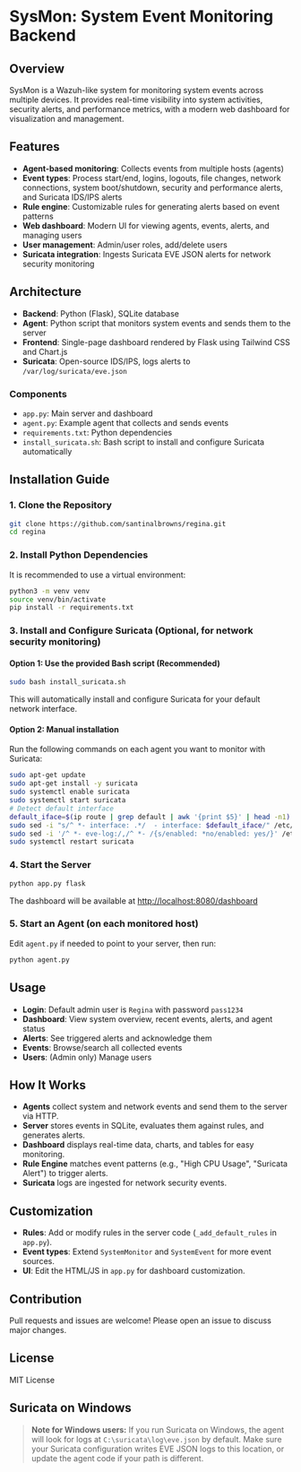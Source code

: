# SysMon: System Event Monitoring Backend

## Overview
SysMon is a Wazuh-like system for monitoring system events across multiple devices. It provides real-time visibility into system activities, security alerts, and performance metrics, with a modern web dashboard for visualization and management.

## Features
- **Agent-based monitoring**: Collects events from multiple hosts (agents)
- **Event types**: Process start/end, logins, logouts, file changes, network connections, system boot/shutdown, security and performance alerts, and Suricata IDS/IPS alerts
- **Rule engine**: Customizable rules for generating alerts based on event patterns
- **Web dashboard**: Modern UI for viewing agents, events, alerts, and managing users
- **User management**: Admin/user roles, add/delete users
- **Suricata integration**: Ingests Suricata EVE JSON alerts for network security monitoring

## Architecture
- **Backend**: Python (Flask), SQLite database
- **Agent**: Python script that monitors system events and sends them to the server
- **Frontend**: Single-page dashboard rendered by Flask using Tailwind CSS and Chart.js
- **Suricata**: Open-source IDS/IPS, logs alerts to `/var/log/suricata/eve.json`

### Components
- `app.py`: Main server and dashboard
- `agent.py`: Example agent that collects and sends events
- `requirements.txt`: Python dependencies
- `install_suricata.sh`: Bash script to install and configure Suricata automatically

## Installation Guide

### 1. Clone the Repository
```bash
git clone https://github.com/santinalbrowns/regina.git
cd regina
```

### 2. Install Python Dependencies
It is recommended to use a virtual environment:
```bash
python3 -m venv venv
source venv/bin/activate
pip install -r requirements.txt
```

### 3. Install and Configure Suricata (Optional, for network security monitoring)
#### Option 1: Use the provided Bash script (Recommended)
```bash
sudo bash install_suricata.sh
```
This will automatically install and configure Suricata for your default network interface.

#### Option 2: Manual installation
Run the following commands on each agent you want to monitor with Suricata:
```bash
sudo apt-get update
sudo apt-get install -y suricata
sudo systemctl enable suricata
sudo systemctl start suricata
# Detect default interface
default_iface=$(ip route | grep default | awk '{print $5}' | head -n1)
sudo sed -i "s/^ *- interface: .*/  - interface: $default_iface/" /etc/suricata/suricata.yaml
sudo sed -i '/^ *- eve-log:/,/^ *- /{s/enabled: *no/enabled: yes/}' /etc/suricata/suricata.yaml
sudo systemctl restart suricata
```

### 4. Start the Server
```bash
python app.py flask
```
The dashboard will be available at [http://localhost:8080/dashboard](http://localhost:8080/dashboard)

### 5. Start an Agent (on each monitored host)
Edit `agent.py` if needed to point to your server, then run:
```bash
python agent.py
```

## Usage
- **Login**: Default admin user is `Regina` with password `pass1234`
- **Dashboard**: View system overview, recent events, alerts, and agent status
- **Alerts**: See triggered alerts and acknowledge them
- **Events**: Browse/search all collected events
- **Users**: (Admin only) Manage users

## How It Works
- **Agents** collect system and network events and send them to the server via HTTP.
- **Server** stores events in SQLite, evaluates them against rules, and generates alerts.
- **Dashboard** displays real-time data, charts, and tables for easy monitoring.
- **Rule Engine** matches event patterns (e.g., "High CPU Usage", "Suricata Alert") to trigger alerts.
- **Suricata** logs are ingested for network security events.

## Customization
- **Rules**: Add or modify rules in the server code (`_add_default_rules` in `app.py`).
- **Event types**: Extend `SystemMonitor` and `SystemEvent` for more event sources.
- **UI**: Edit the HTML/JS in `app.py` for dashboard customization.

## Contribution
Pull requests and issues are welcome! Please open an issue to discuss major changes.

## License
MIT License 

## Suricata on Windows

> **Note for Windows users:**
> If you run Suricata on Windows, the agent will look for logs at `C:\suricata\log\eve.json` by default. Make sure your Suricata configuration writes EVE JSON logs to this location, or update the agent code if your path is different. 